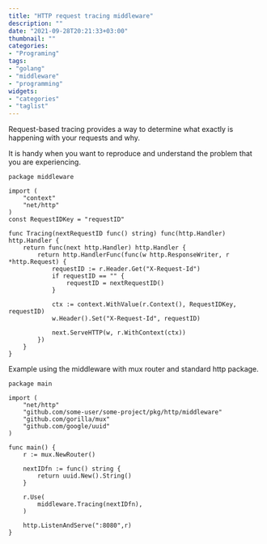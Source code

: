 ```yaml
---
title: "HTTP request tracing middleware"
description: ""
date: "2021-09-28T20:21:33+03:00"
thumbnail: ""
categories:
- "Programing"
tags:
- "golang"
- "middleware"
- "programming"
widgets:
- "categories"
- "taglist"
---
```


Request-based tracing provides a way to determine what exactly is happening with your requests and why.

It is handy when you want to reproduce and understand the problem that you are experiencing.

<!--more--> 

```golang
package middleware

import (
	"context"
	"net/http"
)
const RequestIDKey = "requestID"

func Tracing(nextRequestID func() string) func(http.Handler) http.Handler {
	return func(next http.Handler) http.Handler {
		return http.HandlerFunc(func(w http.ResponseWriter, r *http.Request) {
			requestID := r.Header.Get("X-Request-Id")
			if requestID == "" {
				requestID = nextRequestID()
			}

			ctx := context.WithValue(r.Context(), RequestIDKey, requestID)
			w.Header().Set("X-Request-Id", requestID)

			next.ServeHTTP(w, r.WithContext(ctx))
		})
	}
}
```

Example using the middleware with mux router and standard http package.
```golang
package main

import (
	"net/http"
	"github.com/some-user/some-project/pkg/http/middleware"
	"github.com/gorilla/mux"
	"github.com/google/uuid"
)

func main() {
	r := mux.NewRouter()

	nextIDfn := func() string {
	    return uuid.New().String()
	}

	r.Use(
		middleware.Tracing(nextIDfn),
	)

	http.ListenAndServe(":8080",r)
}
```